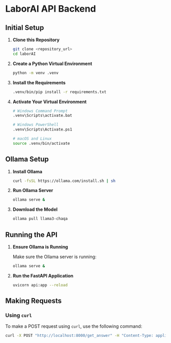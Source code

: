 # LaborAI API Backend

## Initial Setup

1. **Clone this Repository**

    ```bash
    git clone <repository_url>
    cd laborAI
    ```

2. **Create a Python Virtual Environment**

    ```bash
    python -m venv .venv
    ```

3. **Install the Requirements**

    ```bash
    .venv/bin/pip install -r requirements.txt
    ```

4. **Activate Your Virtual Environment**

    ```bash
    # Windows Command Prompt
    .venv\Scripts\activate.bat

    # Windows PowerShell
    .venv\Scripts\Activate.ps1

    # macOS and Linux
    source .venv/bin/activate
    ```

## Ollama Setup

1. **Install Ollama**

    ```bash
    curl -fsSL https://ollama.com/install.sh | sh
    ```

2. **Run Ollama Server**

    ```bash
    ollama serve &
    ```

3. **Download the Model**

    ```bash
    ollama pull llama3-chaqa
    ```

## Running the API

1. **Ensure Ollama is Running**

    Make sure the Ollama server is running:

    ```bash
    ollama serve &
    ```

2. **Run the FastAPI Application**

    ```bash
    uvicorn api:app --reload
    ```

## Making Requests

### Using `curl`

To make a POST request using `curl`, use the following command:

```bash
curl -X POST "http://localhost:8000/get_answer" -H "Content-Type: application/json" -d '{"question": "¿Cuáles son los derechos de los trabajadores según la ley 20.744?"}'
